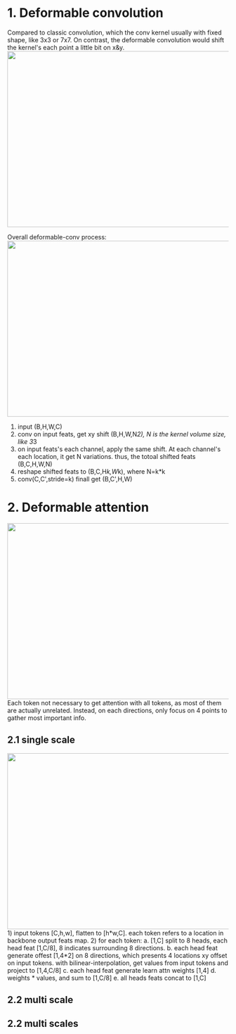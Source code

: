 
# 1. Deformable convolution
Compared to classic convolution, which the conv kernel usually with fixed shape, like 3x3 or 7x7. 
On contrast, the deformable convolution would shift the kernel's each point a little bit on x&y.
<img src="https://github.com/user-attachments/assets/bebd41e0-82d9-4190-8c25-caf80028e511" width="600" height="400">

Overall deformable-conv process:
<img src="https://github.com/user-attachments/assets/7a3ed141-0883-46d0-a8b5-f4aa67136c93" width="600" height="400">
1) input (B,H,W,C)
2) conv on input feats, get xy shift (B,H,W,N*2), N is the kernel volume size, like 3*3
3) on input feats's each channel, apply the same shift. At each channel's each location, it get
   N variations. thus, the totoal shifted feats (B,C,H,W,N)
4) reshape shifted feats to (B,C,H*k,W*k), where N=k*k
5) conv(C,C',stride=k) finall get (B,C',H,W)



# 2. Deformable attention
<img src="https://github.com/user-attachments/assets/6d66cfce-0cd2-41fb-a84e-bc67c55dafa6" width="600" height="400">
Each token not necessary to get attention with all tokens, as most of them are actually unrelated.
Instead, on each directions, only focus on 4 points to gather most important info.



## 2.1 single scale
<img src="https://github.com/user-attachments/assets/87281018-b892-45f8-a398-8e45b2c91bea" width="600" height="400">
1) input tokens [C,h,w], flatten to [h*w,C]. each token refers to a location in backbone output feats map.
2) for each token:
       a. [1,C] split to 8 heads, each head feat [1,C/8], 8 indicates surrounding 8 directions.
       b. each head feat generate offest [1,4*2] on 8 directions, which presents 4 locations xy offset on input tokens.
          with bilinear-interpolation, get values from input tokens and project to [1,4,C/8]
       c. each head feat generate learn attn weights [1,4]
       d. weights * values, and sum to [1,C/8]
       e. all heads feats concat to [1,C]

## 2.2 multi scale

      
   


## 2.2 multi scales

